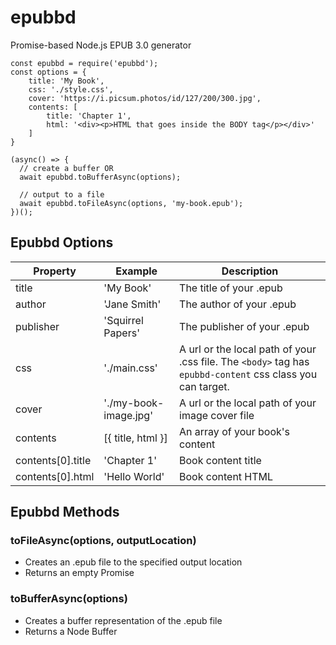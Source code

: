 # epubbd
Promise-based Node.js EPUB 3.0 generator


```
const epubbd = require('epubbd');
const options = {
    title: 'My Book',
    css: './style.css',
    cover: 'https://i.picsum.photos/id/127/200/300.jpg',
    contents: [
        title: 'Chapter 1',
        html: '<div><p>HTML that goes inside the BODY tag</p></div>'
    ]
}

(async() => {
  // create a buffer OR
  await epubbd.toBufferAsync(options);

  // output to a file
  await epubbd.toFileAsync(options, 'my-book.epub');
})();
```
  


## Epubbd Options
| Property | Example | Description |
|-------------------|-----------------------|------------------------------------------------------------------------------------------------------------|
| title | 'My Book' | The title of your .epub |
| author | 'Jane Smith' | The author of your .epub |
| publisher | 'Squirrel Papers' | The publisher of your .epub |
| css | './main.css' | A url or the local path of your .css file. The `<body>` tag has `epubbd-content` css class you can target. |
| cover | './my-book-image.jpg' | A url or the local path of your image cover file |
| contents | [{ title, html }] | An array of your book's content |
| contents[0].title | 'Chapter 1' | Book content title |
| contents[0].html | 'Hello World' | Book content HTML |

  


## Epubbd Methods

### toFileAsync(options, outputLocation)
* Creates an .epub file to the specified output location
* Returns an empty Promise

### toBufferAsync(options)
* Creates a buffer representation of the .epub file
* Returns a Node Buffer